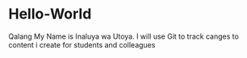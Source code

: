 # Hello-World
Qalang
My Name is Inaluya wa Utoya.  I will use Git to track canges to content i create for students and colleagues
